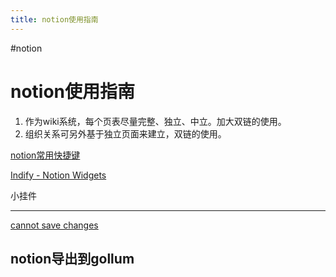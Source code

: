 ```yaml
---
title: notion使用指南
---
```


#notion

# notion使用指南

1. 作为wiki系统，每个页表尽量完整、独立、中立。加大双链的使用。
2. 组织关系可另外基于独立页面来建立，双链的使用。

[notion常用快捷键](notion使用指南/notion常用快捷键.md)

[Indify - Notion Widgets](https://indify.co/)

小挂件

---

[cannot save changes](notion使用指南/cannot%20save%20changes%20c3409311e9124aa0b7a0b20181042ca7.md)

## notion导出到gollum